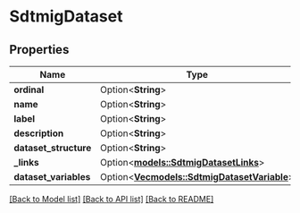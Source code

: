 # SdtmigDataset

## Properties

Name | Type | Description | Notes
------------ | ------------- | ------------- | -------------
**ordinal** | Option<**String**> |  | [optional]
**name** | Option<**String**> |  | [optional]
**label** | Option<**String**> |  | [optional]
**description** | Option<**String**> |  | [optional]
**dataset_structure** | Option<**String**> |  | [optional]
**_links** | Option<[**models::SdtmigDatasetLinks**](SdtmigDatasetLinks.md)> |  | [optional]
**dataset_variables** | Option<[**Vec<models::SdtmigDatasetVariable>**](SdtmigDatasetVariable.md)> |  | [optional]

[[Back to Model list]](../README.md#documentation-for-models) [[Back to API list]](../README.md#documentation-for-api-endpoints) [[Back to README]](../README.md)


